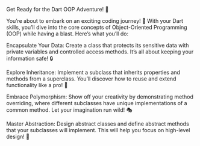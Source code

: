 Get Ready for the Dart OOP Adventure! 🐍

You’re about to embark on an exciting coding journey! 🚀 With your Dart skills, you’ll dive into the core concepts of Object-Oriented Programming (OOP) while having a blast. Here’s what you’ll do:

Encapsulate Your Data: Create a class that protects its sensitive data with private variables and controlled access methods. It’s all about keeping your information safe! 🔒

Explore Inheritance: Implement a subclass that inherits properties and methods from a superclass. You’ll discover how to reuse and extend functionality like a pro! 🌳

Embrace Polymorphism: Show off your creativity by demonstrating method overriding, where different subclasses have unique implementations of a common method. Let your imagination run wild! 🎭

Master Abstraction: Design abstract classes and define abstract methods that your subclasses will implement. This will help you focus on high-level design! 🎨
